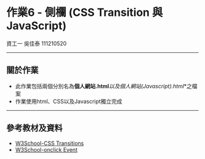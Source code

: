 # 作業6 - 側欄 (CSS Transition 與 JavaScript)
資工一 吳佳泰 111210520

---
## 關於作業

* 此作業包括兩個分別名為**個人網站.html***以及**個人網站(Javascript).html**之檔案
* 作業使用html、CSS以及Javascript獨立完成

---

## 參考教材及資料

* [W3School-CSS Transitions](https://www.w3schools.com/css/css3_transitions.asp)
* [W3School-onclick Event](https://www.w3schools.com/jsref/event_onclick.asp)